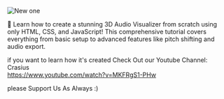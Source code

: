 
![New one](https://github.com/user-attachments/assets/5ba7dbf4-c16a-4921-b1ae-64e363c7cfba)
</br>

🎵 Learn how to create a stunning 3D Audio Visualizer from scratch using only HTML, CSS, and JavaScript! 
This comprehensive tutorial covers everything from basic setup to advanced features 
like pitch shifting and audio export.


if you want to learn how it's created Check Out our Youtube Channel:
Crasius </br>
https://www.youtube.com/watch?v=MKFRgS1-PHw

please Support Us As Always :)

